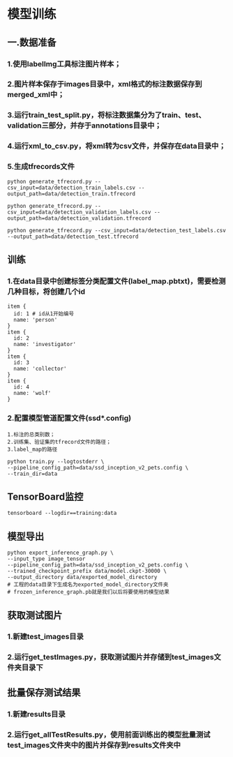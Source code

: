 # 模型训练

## 一.数据准备

### 1.使用labelImg工具标注图片样本；

### 2.图片样本保存于images目录中，xml格式的标注数据保存到merged_xml中；

### 3.运行train_test_split.py，将标注数据集分为了train、test、validation三部分，并存于annotations目录中；

### 4.运行xml_to_csv.py，将xml转为csv文件，并保存在data目录中；

### 5.生成tfrecords文件

```
python generate_tfrecord.py --csv_input=data/detection_train_labels.csv --output_path=data/detection_train.tfrecord  
```

```
python generate_tfrecord.py --csv_input=data/detection_validation_labels.csv --output_path=data/detection_validation.tfrecord  
```

```
python generate_tfrecord.py --csv_input=data/detection_test_labels.csv --output_path=data/detection_test.tfrecord  
```

## 训练

### 1.在data目录中创建标签分类配置文件(label_map.pbtxt)，需要检测几种目标，将创建几个id

```
item {
  id: 1 # id从1开始编号
  name: 'person'
}
item {
  id: 2
  name: 'investigator'
}
item {
  id: 3
  name: 'collector'
}
item {
  id: 4
  name: 'wolf'
}
```

### 2.配置模型管道配置文件(ssd*.config)

```
1.标注的总类别数；
2.训练集、验证集的tfrecord文件的路径；
3.label_map的路径
```

```
python train.py --logtostderr \
--pipeline_config_path=data/ssd_inception_v2_pets.config \
--train_dir=data
```

## TensorBoard监控

```
tensorboard --logdir==training:data
```

## 模型导出

```
python export_inference_graph.py \
--input_type image_tensor
--pipeline_config_path=data/ssd_inception_v2_pets.config \
--trained_checkpoint_prefix data/model.ckpt-30000 \
--output_directory data/exported_model_directory
# 工程的data目录下生成名为exported_model_directory文件夹
# frozen_inference_graph.pb就是我们以后将要使用的模型结果
```

## 获取测试图片

### 1.新建test_images目录

### 2.运行get_testImages.py，获取测试图片并存储到test_images文件夹目录下

## 批量保存测试结果

### 1.新建results目录

### 2.运行get_allTestResults.py，使用前面训练出的模型批量测试test_images文件夹中的图片并保存到results文件夹中
